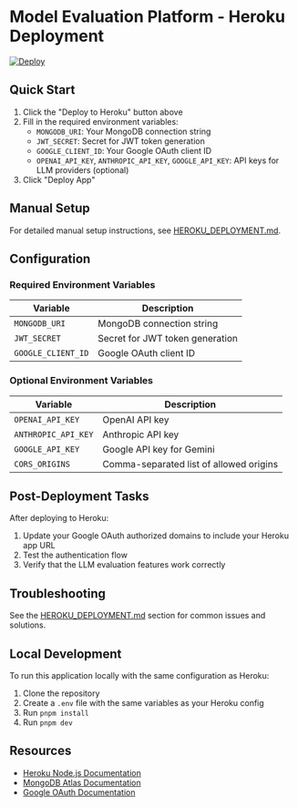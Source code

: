 # Model Evaluation Platform - Heroku Deployment

[![Deploy](https://www.herokucdn.com/deploy/button.svg)](https://heroku.com/deploy?template=https://github.com/yourusername/model-eval)

## Quick Start

1. Click the "Deploy to Heroku" button above
2. Fill in the required environment variables:
   - `MONGODB_URI`: Your MongoDB connection string
   - `JWT_SECRET`: Secret for JWT token generation
   - `GOOGLE_CLIENT_ID`: Your Google OAuth client ID
   - `OPENAI_API_KEY`, `ANTHROPIC_API_KEY`, `GOOGLE_API_KEY`: API keys for LLM providers (optional)
3. Click "Deploy App"

## Manual Setup

For detailed manual setup instructions, see [HEROKU_DEPLOYMENT.md](HEROKU_DEPLOYMENT.md).

## Configuration

### Required Environment Variables

| Variable | Description |
|----------|-------------|
| `MONGODB_URI` | MongoDB connection string |
| `JWT_SECRET` | Secret for JWT token generation |
| `GOOGLE_CLIENT_ID` | Google OAuth client ID |

### Optional Environment Variables

| Variable | Description |
|----------|-------------|
| `OPENAI_API_KEY` | OpenAI API key |
| `ANTHROPIC_API_KEY` | Anthropic API key |
| `GOOGLE_API_KEY` | Google API key for Gemini |
| `CORS_ORIGINS` | Comma-separated list of allowed origins |

## Post-Deployment Tasks

After deploying to Heroku:

1. Update your Google OAuth authorized domains to include your Heroku app URL
2. Test the authentication flow
3. Verify that the LLM evaluation features work correctly

## Troubleshooting

See the [HEROKU_DEPLOYMENT.md](HEROKU_DEPLOYMENT.md#troubleshooting) section for common issues and solutions.

## Local Development

To run this application locally with the same configuration as Heroku:

1. Clone the repository
2. Create a `.env` file with the same variables as your Heroku config
3. Run `pnpm install`
4. Run `pnpm dev`

## Resources

- [Heroku Node.js Documentation](https://devcenter.heroku.com/categories/nodejs-support)
- [MongoDB Atlas Documentation](https://docs.atlas.mongodb.com/)
- [Google OAuth Documentation](https://developers.google.com/identity/protocols/oauth2)
